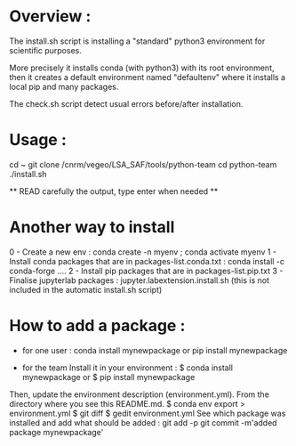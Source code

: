 # Overview :

The install.sh script is installing a "standard" python3 environment for scientific purposes.

More precisely it installs conda (with python3) with its root environment, then it creates a default environment named "defaultenv" where it installs a local pip and many packages.

The check.sh script detect usual errors before/after installation.

# Usage :

cd ~
git clone /cnrm/vegeo/LSA_SAF/tools/python-team
cd python-team
./install.sh

** READ carefully the output, type enter when needed **

# Another way to install
0 - Create a new env : conda create -n myenv ; conda activate myenv
1 - Install conda packages that are in packages-list.conda.txt : conda install -c conda-forge ....
2 - Install pip packages that are in packages-list.pip.txt
3 - Finalise jupyterlab packages : jupyter.labextension.install.sh  (this is not included in the automatic install.sh script)

# How to add a package :
- for one user :
conda install mynewpackage
or
pip install mynewpackage

- for the team
Install it in your environment :
$ conda install mynewpackage
or
$ pip install mynewpackage

Then, update the environment description (environment.yml).  From the directory where you see this README.md.
$ conda env export > environment.yml
$ git diff
$ gedit environment.yml
See which package was installed and add what should be added :
git add -p
git commit -m'added package mynewpackage'
